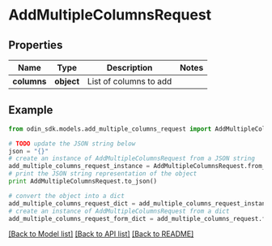 # AddMultipleColumnsRequest


## Properties

Name | Type | Description | Notes
------------ | ------------- | ------------- | -------------
**columns** | **object** | List of columns to add | 

## Example

```python
from odin_sdk.models.add_multiple_columns_request import AddMultipleColumnsRequest

# TODO update the JSON string below
json = "{}"
# create an instance of AddMultipleColumnsRequest from a JSON string
add_multiple_columns_request_instance = AddMultipleColumnsRequest.from_json(json)
# print the JSON string representation of the object
print AddMultipleColumnsRequest.to_json()

# convert the object into a dict
add_multiple_columns_request_dict = add_multiple_columns_request_instance.to_dict()
# create an instance of AddMultipleColumnsRequest from a dict
add_multiple_columns_request_form_dict = add_multiple_columns_request.from_dict(add_multiple_columns_request_dict)
```
[[Back to Model list]](../README.md#documentation-for-models) [[Back to API list]](../README.md#documentation-for-api-endpoints) [[Back to README]](../README.md)


